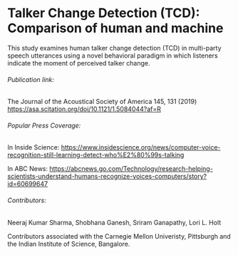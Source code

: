 # Talker Change Detection (TCD): Comparison of human and machine
This study examines human talker change detection (TCD) in multi-party speech utterances using a novel behavioral paradigm in which listeners indicate the moment of perceived talker change.

###### Publication link:
The Journal of the Acoustical Society of America 145, 131 (2019)
https://asa.scitation.org/doi/10.1121/1.5084044?af=R

###### Popular Press Coverage:
In Inside Science:
https://www.insidescience.org/news/computer-voice-recognition-still-learning-detect-who%E2%80%99s-talking

In ABC News:
https://abcnews.go.com/Technology/research-helping-scientists-understand-humans-recognize-voices-computers/story?id=60699647

###### Contributors:
Neeraj Kumar Sharma, Shobhana Ganesh, Sriram Ganapathy, Lori L. Holt

Contributors associated with the Carnegie Mellon Univeristy, Pittsburgh and the Indian Institute of Science, Bangalore.

